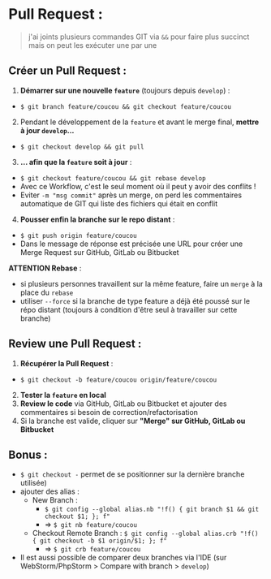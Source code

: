 Pull Request : 
==============

> j'ai joints plusieurs commandes GIT via `&&` pour faire plus succinct mais on peut les exécuter une par une

Créer un Pull Request :
-----------------------

1. __Démarrer sur une nouvelle `feature`__ (toujours depuis `develop`) : 
  * ````$ git branch feature/coucou && git checkout feature/coucou````
2. Pendant le développement de la `feature` et avant le merge final, __mettre à jour `develop`...__ 
  * ````$ git checkout develop && git pull````
3. __... afin que la `feature` soit à jour__ : 
  * ````$ git checkout feature/coucou && git rebase develop````
  * Avec ce Workflow, c'est le seul moment où il peut y avoir des conflits ! 
  * Eviter `-m "msg commit"` après un merge, on perd les commentaires automatique de GIT qui liste des fichiers qui était en conflit
4. __Pousser enfin la branche sur le repo distant__ : 
  * ````$ git push origin feature/coucou````
  * Dans le message de réponse est précisée une URL pour créer une Merge Request sur GitHub, GitLab ou Bitbucket
  
 __ATTENTION Rebase__ :
 * si plusieurs personnes travaillent sur la même feature, faire un `merge` à la place du `rebase`
 * utiliser `--force` si la branche de type feature a déjà été poussé sur le répo distant (toujours à condition d'être seul à travailler sur cette branche)
  

Review une Pull Request :
-------------------------

1. __Récupérer la Pull Request__ :
  * ````$ git checkout -b feature/coucou origin/feature/coucou````
2. __Tester la `feature` en local__
3. __Review le code__ via GitHub, GitLab ou Bitbucket et ajouter des commentaires si besoin de correction/refactorisation
4. Si la branche est valide, cliquer sur __"Merge" sur GitHub, GitLab ou Bitbucket__

Bonus :
-------

* `$ git checkout -` permet de se positionner sur la dernière branche utilisée)
* ajouter des alias :
  * New Branch :
    * `$ git config --global alias.nb "!f() { git branch $1 && git checkout $1; }; f"`
    * => `$ git nb feature/coucou`
  * Checkout Remote Branch : `$ git config --global alias.crb "!f() { git checkout -b $1 origin/$1; }; f"`
    * => `$ git crb feature/coucou`
* Il est aussi possible de comparer deux branches via l'IDE (sur WebStorm/PhpStorm > Compare with branch > `develop`)


